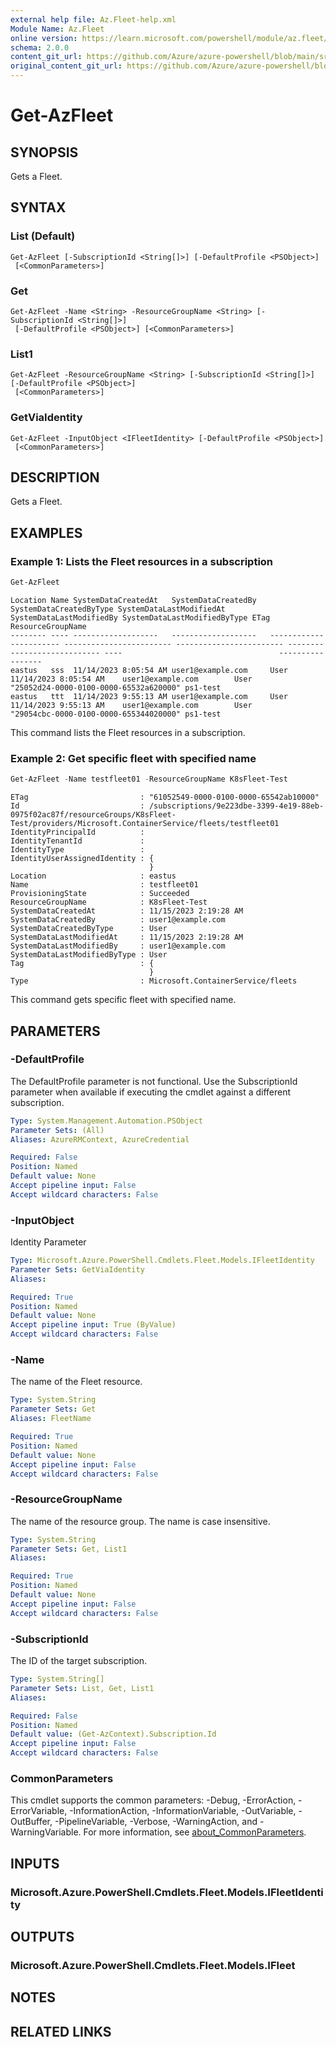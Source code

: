 ```yaml
---
external help file: Az.Fleet-help.xml
Module Name: Az.Fleet
online version: https://learn.microsoft.com/powershell/module/az.fleet/get-azfleet
schema: 2.0.0
content_git_url: https://github.com/Azure/azure-powershell/blob/main/src/Fleet/Fleet/help/Get-AzFleet.md
original_content_git_url: https://github.com/Azure/azure-powershell/blob/main/src/Fleet/Fleet/help/Get-AzFleet.md
---
```


# Get-AzFleet

## SYNOPSIS
Gets a Fleet.

## SYNTAX

### List (Default)
```
Get-AzFleet [-SubscriptionId <String[]>] [-DefaultProfile <PSObject>]
 [<CommonParameters>]
```

### Get
```
Get-AzFleet -Name <String> -ResourceGroupName <String> [-SubscriptionId <String[]>]
 [-DefaultProfile <PSObject>] [<CommonParameters>]
```

### List1
```
Get-AzFleet -ResourceGroupName <String> [-SubscriptionId <String[]>] [-DefaultProfile <PSObject>]
 [<CommonParameters>]
```

### GetViaIdentity
```
Get-AzFleet -InputObject <IFleetIdentity> [-DefaultProfile <PSObject>]
 [<CommonParameters>]
```

## DESCRIPTION
Gets a Fleet.

## EXAMPLES

### Example 1: Lists the Fleet resources in a subscription
```powershell
Get-AzFleet
```

```output
Location Name SystemDataCreatedAt   SystemDataCreatedBy   SystemDataCreatedByType SystemDataLastModifiedAt SystemDataLastModifiedBy SystemDataLastModifiedByType ETag                                   ResourceGroupName
-------- ---- -------------------   -------------------   ----------------------- ------------------------ ------------------------ ---------------------------- ----                                   -----------------
eastus   sss  11/14/2023 8:05:54 AM user1@example.com     User                    11/14/2023 8:05:54 AM    user1@example.com        User                         "25052d24-0000-0100-0000-65532a620000" ps1-test
eastus   ttt  11/14/2023 9:55:13 AM user1@example.com     User                    11/14/2023 9:55:13 AM    user1@example.com        User                         "29054cbc-0000-0100-0000-655344020000" ps1-test
```

This command lists the Fleet resources in a subscription.

### Example 2: Get specific fleet with specified name
```powershell
Get-AzFleet -Name testfleet01 -ResourceGroupName K8sFleet-Test
```

```output
ETag                         : "61052549-0000-0100-0000-65542ab10000"
Id                           : /subscriptions/9e223dbe-3399-4e19-88eb-0975f02ac87f/resourceGroups/K8sFleet-Test/providers/Microsoft.ContainerService/fleets/testfleet01
IdentityPrincipalId          : 
IdentityTenantId             : 
IdentityType                 : 
IdentityUserAssignedIdentity : {
                               }
Location                     : eastus
Name                         : testfleet01
ProvisioningState            : Succeeded
ResourceGroupName            : K8sFleet-Test
SystemDataCreatedAt          : 11/15/2023 2:19:28 AM
SystemDataCreatedBy          : user1@example.com
SystemDataCreatedByType      : User
SystemDataLastModifiedAt     : 11/15/2023 2:19:28 AM
SystemDataLastModifiedBy     : user1@example.com
SystemDataLastModifiedByType : User
Tag                          : {
                               }
Type                         : Microsoft.ContainerService/fleets
```

This command gets specific fleet with specified name.

## PARAMETERS

### -DefaultProfile
The DefaultProfile parameter is not functional.
Use the SubscriptionId parameter when available if executing the cmdlet against a different subscription.

```yaml
Type: System.Management.Automation.PSObject
Parameter Sets: (All)
Aliases: AzureRMContext, AzureCredential

Required: False
Position: Named
Default value: None
Accept pipeline input: False
Accept wildcard characters: False
```

### -InputObject
Identity Parameter

```yaml
Type: Microsoft.Azure.PowerShell.Cmdlets.Fleet.Models.IFleetIdentity
Parameter Sets: GetViaIdentity
Aliases:

Required: True
Position: Named
Default value: None
Accept pipeline input: True (ByValue)
Accept wildcard characters: False
```

### -Name
The name of the Fleet resource.

```yaml
Type: System.String
Parameter Sets: Get
Aliases: FleetName

Required: True
Position: Named
Default value: None
Accept pipeline input: False
Accept wildcard characters: False
```

### -ResourceGroupName
The name of the resource group.
The name is case insensitive.

```yaml
Type: System.String
Parameter Sets: Get, List1
Aliases:

Required: True
Position: Named
Default value: None
Accept pipeline input: False
Accept wildcard characters: False
```

### -SubscriptionId
The ID of the target subscription.

```yaml
Type: System.String[]
Parameter Sets: List, Get, List1
Aliases:

Required: False
Position: Named
Default value: (Get-AzContext).Subscription.Id
Accept pipeline input: False
Accept wildcard characters: False
```

### CommonParameters
This cmdlet supports the common parameters: -Debug, -ErrorAction, -ErrorVariable, -InformationAction, -InformationVariable, -OutVariable, -OutBuffer, -PipelineVariable, -Verbose, -WarningAction, and -WarningVariable. For more information, see [about_CommonParameters](http://go.microsoft.com/fwlink/?LinkID=113216).

## INPUTS

### Microsoft.Azure.PowerShell.Cmdlets.Fleet.Models.IFleetIdentity

## OUTPUTS

### Microsoft.Azure.PowerShell.Cmdlets.Fleet.Models.IFleet

## NOTES

## RELATED LINKS
